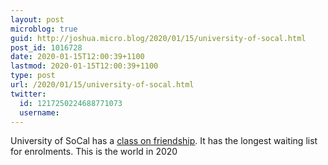 ```yaml
---
layout: post
microblog: true
guid: http://joshua.micro.blog/2020/01/15/university-of-socal.html
post_id: 1016728
date: 2020-01-15T12:00:39+1100
lastmod: 2020-01-15T12:00:39+1100
type: post
url: /2020/01/15/university-of-socal.html
twitter:
  id: 1217250224688771073
  username: 
---
```

University of SoCal has a [class on friendship](https://orsl.usc.edu/click-making-meaningful-relationships/). It has the longest waiting list for enrolments. This is the world in 2020
